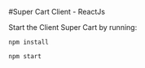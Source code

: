 #Super Cart Client - ReactJs

Start the Client Super Cart by running:
```
npm install

npm start
```
